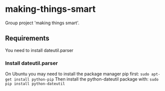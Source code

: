 # making-things-smart
Group project 'making things smart'.

## Requirements
You need to install dateutil.parser
### Install dateutil.parser
On Ubuntu you may need to install the package manager pip first:
`sudo apt-get install python-pip`
Then install the python-dateutil package with:
`sudo pip install python-dateutil`

